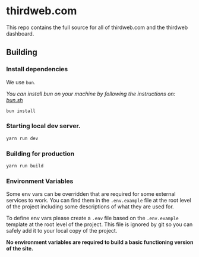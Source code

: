 # thirdweb.com

This repo contains the full source for all of thirdweb.com and the thirdweb dashboard.

## Building

### Install dependencies

We use `bun`.

_You can install bun on your machine by following the instructions on: [bun.sh](https://bun.sh)_

```sh
bun install
```

### Starting local dev server.

```sh
yarn run dev
```

### Building for production

```sh
yarn run build
```

### Environment Variables

Some env vars can be overridden that are required for some external services to work. You can find them in the `.env.example` file at the root level of the project including some descriptions of what they are used for.

To define env vars please create a `.env` file based on the `.env.example` template at the root level of the project. This file is ignored by git so you can safely add it to your local copy of the project.

**No environment variables are required to build a basic functioning version of the site.**
